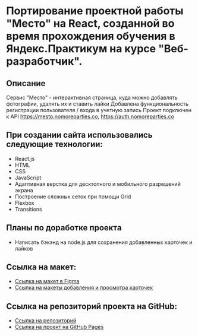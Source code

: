 # Портирование проектной работы "Место" на React, созданной во время прохождения обучения в Яндекс.Практикум на курсе "Веб-разработчик".

## Описание

Сервис "Место" - интерактивная страница, куда можно добавлять фотографии, удалять их и ставить лайки
Добавлена функциональность регистрации пользователя / входа в учетную запись
Проект подключен к API https://mesto.nomoreparties.co, https://auth.nomoreparties.co

## При создании сайта использовались следующие технологии:

- React.js
- HTML
- CSS
- JavaScript
- Адаптивная верстка для десктопного и мобильного разрешений экрана
- Построение сложных сеток при помощи Grid
- Flexbox
- Transitions

## Планы по доработке проекта

- Написать бэкэнд на node.js для сохранения добавленных карточек и лайков

## Ссылка на макет:

- [Ссылка на макет в Figma](https://www.figma.com/file/2cn9N9jSkmxD84oJik7xL7/JavaScript.-Sprint-4?node-id=0%3A1)
- [Ссылка на макеты добавления и просмотра карточек](https://www.figma.com/file/bjyvbKKJN2naO0ucURl2Z0/JavaScript.-Sprint-5?node-id=0%3A1)

## Ссылка на репозиторий проекта на GitHub:

- [Ссылка на репозиторий](https://github.com/gWildCat/mesto-react)
- [Ссылка на проект на GitHub Pages](https://gwildcat.github.io/mesto-react/index.html)
